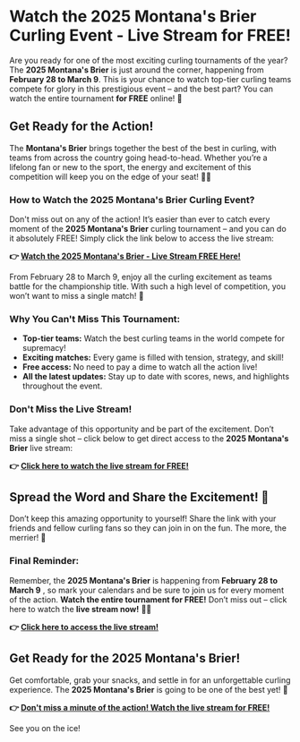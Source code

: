 # Watch the 2025 Montana's Brier Curling Event - Live Stream for FREE!

Are you ready for one of the most exciting curling tournaments of the year? The **2025 Montana's Brier** is just around the corner, happening from **February 28 to March 9**. This is your chance to watch top-tier curling teams compete for glory in this prestigious event – and the best part? You can watch the entire tournament **for FREE** online! 🎉

## Get Ready for the Action!

The **Montana's Brier** brings together the best of the best in curling, with teams from across the country going head-to-head. Whether you’re a lifelong fan or new to the sport, the energy and excitement of this competition will keep you on the edge of your seat! 🥌💥

### How to Watch the 2025 Montana's Brier Curling Event?

Don't miss out on any of the action! It’s easier than ever to catch every moment of the **2025 Montana's Brier** curling tournament – and you can do it absolutely FREE! Simply click the link below to access the live stream:

**👉 [Watch the 2025 Montana's Brier - Live Stream FREE Here!](https://tinyurl.com/livestreamfreeo?st=2025montanasbrier&si=gh)**

From February 28 to March 9, enjoy all the curling excitement as teams battle for the championship title. With such a high level of competition, you won’t want to miss a single match! 🥇

### Why You Can't Miss This Tournament:

- **Top-tier teams:** Watch the best curling teams in the world compete for supremacy!
- **Exciting matches:** Every game is filled with tension, strategy, and skill!
- **Free access:** No need to pay a dime to watch all the action live!
- **All the latest updates:** Stay up to date with scores, news, and highlights throughout the event.

### Don't Miss the Live Stream!

Take advantage of this opportunity and be part of the excitement. Don’t miss a single shot – click below to get direct access to the **2025 Montana's Brier** live stream:

**👉 [Click here to watch the live stream for FREE!](https://tinyurl.com/livestreamfreeo?st=2025montanasbrier&si=gh)**

## Spread the Word and Share the Excitement! 📣

Don’t keep this amazing opportunity to yourself! Share the link with your friends and fellow curling fans so they can join in on the fun. The more, the merrier! 🥳

### Final Reminder:

Remember, the **2025 Montana's Brier** is happening from **February 28 to March 9** , so mark your calendars and be sure to join us for every moment of the action. **Watch the entire tournament for FREE!** Don’t miss out – click here to watch the **live stream now!** 🎥📲

**👉 [Click here to access the live stream!](https://tinyurl.com/livestreamfreeo?st=2025montanasbrier&si=gh)**

## Get Ready for the 2025 Montana's Brier!

Get comfortable, grab your snacks, and settle in for an unforgettable curling experience. The **2025 Montana's Brier** is going to be one of the best yet! 🥌

**👉 [Don't miss a minute of the action! Watch the live stream for FREE!](https://tinyurl.com/livestreamfreeo?st=2025montanasbrier&si=gh)**

See you on the ice!
